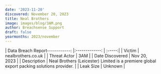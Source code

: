 ```yaml
---
date: '2023-11-20'
discovered: November 20, 2023
title: Neal Brothers
image: images/blog/3AM.png
author: Breachsense Support
draft: false
yearmonths: 2023/november
---
```


| Data Breach Report------------:     |:-------------:    | :-----:|
| Victim      | nealbrothers.co.uk      | 
| Threat Actor      | 3AM      | 
| Date Discovered      | Nov 20, 2023      | 
| Description      | Neal Brothers (Leicester) Limited is a premiere global export packing solutions provider.      | 
| Leak Size      | Unknown      | 

